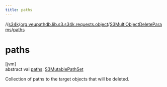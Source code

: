 ```yaml
---
title: paths
---
```

//[s34k](../../../index.html)/[org.veupathdb.lib.s3.s34k.requests.object](../index.html)/[S3MultiObjectDeleteParams](index.html)/[paths](paths.html)



# paths



[jvm]\
abstract val [paths](paths.html): [S3MutablePathSet](../../org.veupathdb.lib.s3.s34k.fields/-s3-mutable-path-set/index.html)



Collection of paths to the target objects that will be deleted.




